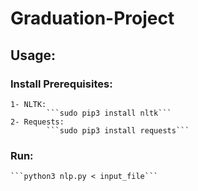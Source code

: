 # Graduation-Project

## Usage:
  ### Install Prerequisites:
    1- NLTK:
            ```sudo pip3 install nltk```
    2- Requests:
            ```sudo pip3 install requests```
  
  ### Run:
    ```python3 nlp.py < input_file```
